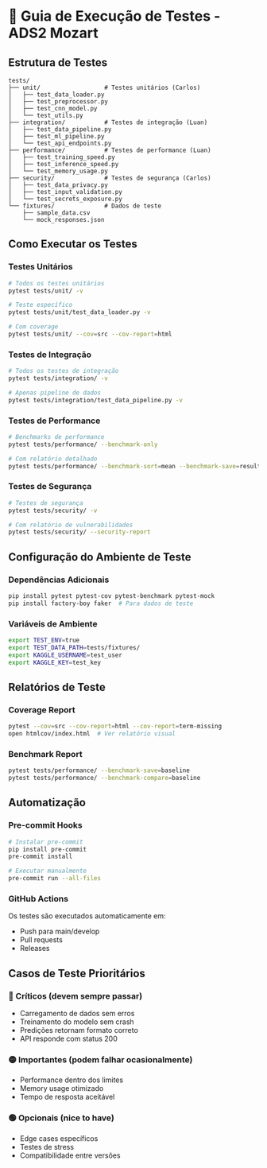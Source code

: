# 🧪 Guia de Execução de Testes - ADS2 Mozart

## Estrutura de Testes

```
tests/
├── unit/                  # Testes unitários (Carlos)
│   ├── test_data_loader.py
│   ├── test_preprocessor.py
│   ├── test_cnn_model.py
│   └── test_utils.py
├── integration/           # Testes de integração (Luan)
│   ├── test_data_pipeline.py
│   ├── test_ml_pipeline.py
│   └── test_api_endpoints.py
├── performance/           # Testes de performance (Luan)
│   ├── test_training_speed.py
│   ├── test_inference_speed.py
│   └── test_memory_usage.py
├── security/              # Testes de segurança (Carlos)
│   ├── test_data_privacy.py
│   ├── test_input_validation.py
│   └── test_secrets_exposure.py
└── fixtures/              # Dados de teste
    ├── sample_data.csv
    └── mock_responses.json
```

## Como Executar os Testes

### Testes Unitários
```bash
# Todos os testes unitários
pytest tests/unit/ -v

# Teste específico
pytest tests/unit/test_data_loader.py -v

# Com coverage
pytest tests/unit/ --cov=src --cov-report=html
```

### Testes de Integração
```bash
# Todos os testes de integração
pytest tests/integration/ -v

# Apenas pipeline de dados
pytest tests/integration/test_data_pipeline.py -v
```

### Testes de Performance
```bash
# Benchmarks de performance
pytest tests/performance/ --benchmark-only

# Com relatório detalhado
pytest tests/performance/ --benchmark-sort=mean --benchmark-save=results
```

### Testes de Segurança
```bash
# Testes de segurança
pytest tests/security/ -v

# Com relatório de vulnerabilidades
pytest tests/security/ --security-report
```

## Configuração do Ambiente de Teste

### Dependências Adicionais
```bash
pip install pytest pytest-cov pytest-benchmark pytest-mock
pip install factory-boy faker  # Para dados de teste
```

### Variáveis de Ambiente
```bash
export TEST_ENV=true
export TEST_DATA_PATH=tests/fixtures/
export KAGGLE_USERNAME=test_user
export KAGGLE_KEY=test_key
```

## Relatórios de Teste

### Coverage Report
```bash
pytest --cov=src --cov-report=html --cov-report=term-missing
open htmlcov/index.html  # Ver relatório visual
```

### Benchmark Report
```bash
pytest tests/performance/ --benchmark-save=baseline
pytest tests/performance/ --benchmark-compare=baseline
```

## Automatização

### Pre-commit Hooks
```bash
# Instalar pre-commit
pip install pre-commit
pre-commit install

# Executar manualmente
pre-commit run --all-files
```

### GitHub Actions
Os testes são executados automaticamente em:
- Push para main/develop
- Pull requests
- Releases

## Casos de Teste Prioritários

### 🔴 Críticos (devem sempre passar)
- Carregamento de dados sem erros
- Treinamento do modelo sem crash
- Predições retornam formato correto
- API responde com status 200

### 🟡 Importantes (podem falhar ocasionalmente)
- Performance dentro dos limites
- Memory usage otimizado
- Tempo de resposta aceitável

### 🟢 Opcionais (nice to have)
- Edge cases específicos
- Testes de stress
- Compatibilidade entre versões